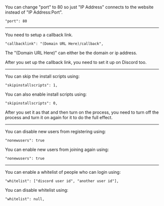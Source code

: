 You can change "port" to 80 so just "IP Address" connects to the website instead of "IP Address:Port".
```
"port": 80
```
--- ---
You need to setup a callback link.
```
"callbacklink": "(Domain URL Here)/callback",
```
The "(Domain URL Here)" can either be the domain or ip address.

After you set up the callback link, you need to set it up on Discord too.

--- ---
You can skip the install scripts using:
```
"skipinstallscripts": 1,
```
You can also enable install scripts using:
```
"skipinstallscripts": 0,
```
After you set it as that and then turn on the process, you need to turn off the process and turn it on again for it to do the full effect.
--- ---
You can disable new users from registering using:
```
"nonewusers": true
```
You can enable new users from joining again using:
```
"nonewusers": true
```
--- ---
You can enable a whitelist of people who can login using:
```
"whitelist": ["discord user id", "another user id"],
```
You can disable whitelist using:
```
"whitelist": null,
```
